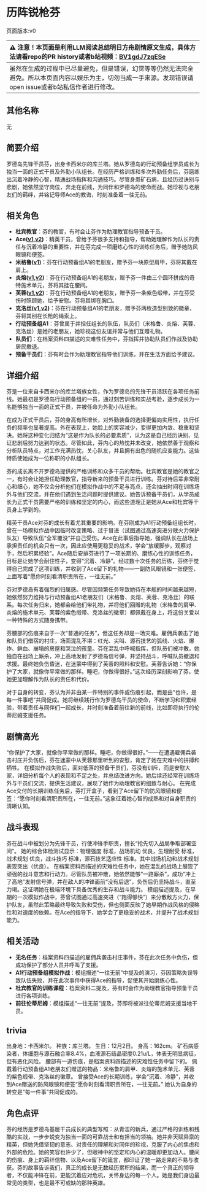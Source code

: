 # 历阵锐枪芬
页面版本:v0
 

| :warning: 注意！本页面是利用LLM阅读总结明日方舟剧情原文生成，具体方法请看repo的PR history或者b站视频：[BV1gdJ7zqESe](https://www.bilibili.com/video/BV1gdJ7zqESe/)         |
|:----------------------------|
| 虽然在生成的过程中已尽量避免，但是错误，幻觉等等仍然无法完全避免。所以本页面内容以娱乐为主，切勿当成一手来源。发现错误请open issue或者b站私信作者进行修改。|



## 其他名称
无
## 简要介绍
罗德岛先锋干员芬，出身卡西米尔的库兰塔。她从罗德岛的行动预备组学员成长为独当一面的正式干员及外勤小队组长。在经历严格训练和多次外勤任务后，芬磨练出沉着冷静的心智，精通战场指挥和沟通技巧。尽管身患矿石病，且经历过诀别与悲剧，她依然坚守岗位，奔走在前线，为同伴和罗德岛的使命而战。她珍视与老朋友们的羁绊，并铭记导师Ace的教诲，时刻准备着一往无前。
## 相关角色
-   **杜宾教官**：芬的教官，有时会让芬作为助理教官指导预备干员。
-   **Ace([v1](extended_char_Ace.md),[v2](../char_v3/extended_char_Ace.md))**：精英干员，曾给予芬很多支持和指导，帮助她理解作为队长的责任与沉着冷静的重要性，并在芬完成一项磨练心性的训练任务后，赠予她防风眼镜和便签。
-   **米格鲁([v1](char_122_beagle.md))**：芬在行动预备组A1的老朋友，赠予芬一块原型肩甲，芬将其戴在肩上。
-   **炎熔([v1](char_121_lava.md),[v2](../char_v3/char_121_lava.md))**：芬在行动预备组A1的老朋友，赠予芬一件由三个圆环拼成的奇特施术单元，芬将其挂在腰间。
-   **芙蓉([v1](char_120_hibisc.md),[v2](../char_v3/char_120_hibisc.md))**：芬在行动预备组A1的老朋友，赠予芬一条紫色缎带，并在芬受伤时照顾她，给予安慰。芬将其绑在胸口。
-   **克洛丝([v1](char_124_kroos.md),[v2](../char_v3/char_124_kroos.md))**：芬在行动预备组A1的老朋友，赠予芬两枚造型别致的徽章，芬将其别在长枪的绳索上。
-   **行动预备组A1**：芬曾属于并担任组长的队伍，队员们（米格鲁、炎熔、芙蓉、克洛丝）是她的老朋友，她珍视这份友谊并常与他们互赠礼物。
-   **队员们**：在档案资料四描述的灾难性任务中，芬指挥并协助队员们作战及协助居民撤退。
-   **预备干员们**：芬有时会作为助理教官指导他们训练，并在生活方面给予建议。
## 详细介绍
芬是一位来自卡西米尔的库兰塔族女性，作为罗德岛的先锋干员活跃在各项任务前线。她最初是罗德岛行动预备组的一员，通过刻苦训练和实战考验，逐步成长为一名能够独当一面的正式干员，并被任命为外勤小队组长。

在成为正式干员后，芬的身高有所增长，对外勤装备的选择更偏向实用性，执行任务的频率也显著提高。外在表现上，她脸上的笑容减少，变得更加内敛、稳重和坚决。她将这种变化归结为“这是作为队长的必要素质”，认为这是自己经历诀别、见证悲剧后努力达到的状态。尽管如此，芬内心的热忱并未改变，她依然善于观察和分析队员特点，对工作充满热忱，关心队友，并且拥有出色的随机应变能力。这些特质使她成为一位称职的小队组长。

芬的成长离不开罗德岛提供的严格训练和众多干员的帮助。杜宾教官是她的教官之一，有时会让她担任助理教官，指导新来的预备干员进行训练。芬对待后辈非常耐心和细心，她不仅会分析他们在模拟作战中的不足与亮点，还会抽出时间在训练场外与他们交流，并在他们遇到生活问题时提供建议。她告诉预备干员们，从学员成长为正式干员需要严格的训练和坚定的内心，而这些道理正是她从Ace和杜宾等干员身上学到的。

精英干员Ace对芬的成长有着尤其重要的影响。在芬刚成为A1行动预备组组长时，曾在一场模拟作战中因临时改变策略、过于冒进（试图通过高速突进分散火力保护队友）导致队伍“全军覆没”并自己受伤。Ace在此事后指导她，强调队长在战场上承担责任的机会只有一次，因此应使用更稳妥的战术，学会“放缓脚步，观察对手，然后积累经验”。Ace随后安排芬进行了一项长期的、磨练心性的训练任务，目标是让她学会耐住性子，变得“沉着、冷静”。经过数十次任务的历练，芬终于觉得自己完成了这项训练，并收到了Ace留下的礼物——一副防风眼镜和一张便签，上面写着“愿你时刻看清职责所在，一往无前。”

芬对罗德岛有着强烈的归属感。尽管因频繁任务导致她待在本舰的时间越来越短，她依然努力维持与行动预备组A1老朋友们（米格鲁、炎熔、芙蓉、克洛丝）的联系。每次任务归来，她都会给他们带礼物，并将他们回赠的礼物（米格鲁的肩甲、炎熔的施术单元、芙蓉的紫色缎带、克洛丝的徽章）都佩戴在身上，将这份关爱以一种特殊的方式随身携带。

芬腰部的伤痕来自于一次“普通的任务”，但这任务却是一场灾难。雇佣兵袭击了她和队员们借宿的村庄，场面混乱不堪：红光、尖叫、源石技艺的弧线、火焰、爆炸、鲜血、崩塌的房屋和哭泣的孩童。芬在混乱中呼喊指挥，但队员们被冲散。她独自在战场上厮杀，冲上高地发射了罗德岛信号弹，并坚持战斗，呼喊队员撤退和求援。最终她负伤昏迷，在迷蒙中得到了芙蓉的照料和安慰。芙蓉告诉她：“你保护了大家，就像你平常做的那样。睡吧，你做得很好。”这次经历深刻影响了芬，使她更加理解作为队长的责任和代价。

对于自身的转变，芬认为并非由某一件特别的事件或伤痕引起，而是由“也许，是每一件事吧”共同促成。她将继续践行作为罗德岛干员的使命，不断学习和积累经验，带着责任与同伴们一起成长，并时刻准备着前往新的前线，比如即将执行的伦蒂尼姆支援任务。
## 剧情高光
“你保护了大家，就像你平常做的那样。睡吧，你做得很好。”——在遭遇雇佣兵袭击村庄并负伤后，芬在迷蒙中从芙蓉那里听到的安慰，肯定了她在灾难中的拼搏和牺牲。
在模拟作战失败后，面对低落的预备干员们，芬没有训斥，而是安慰大家，详细分析每个人的表现和不足之处，并总结改进方向。她后续还经常在训练场外与干员们交流，提供生活建议，展现了她作为助理教官的细致与耐心。
在完成Ace交付的长期训练任务后，芬打开盒子，看到了Ace留下的防风眼镜和便签：“愿你时刻看清职责所在，一往无前。”这象征着她心智的成熟和对自身职责的清晰认知。
## 战斗表现
芬在战斗中被划分为先锋干员，行使冲锋手职责，擅长“抢先切入战局争取部署空间”。
她的综合体检测试显示：物理强度 标准，战场机动 优良，生理耐受 标准，战术规划 优良，战斗技巧 标准，源石技艺适应性 标准。其中战场机动和战术规划表现突出（优良）。
在档案资料四描述的灾难性任务中，她在混乱的战场上展现了顽强的战斗意志和行动力。尽管队员被冲散，她依然能够“一路厮杀”，成功“冲上了高地”发射信号弹，并在敌人的冲锋面前“没有后退”，负伤后仍坚持战斗，直至力竭。这证明她在极端环境下具备优秀的生存和战斗能力。
模组描述提及，在早期的一次模拟作战中，芬曾试图通过高速突进（“跑得够快”）来分散敌方火力，保护队友，虽然此策略最终导致失败和受伤，但也侧面反映了她早期作战风格的侵略性和对速度的依赖。在Ace的指导下，她学会了更稳妥的战术，并提升了战术规划能力。
## 相关活动
-   **无名任务**：档案资料四描述的雇佣兵袭击村庄事件，芬在此次任务中负伤，但成功保护了部分人员并呼叫了支援。
-   **A1行动预备组模拟作战**：模组描述“一往无前”中提及的演习，芬因策略失误导致队伍失败，并在此次事件中获得Ace的指导，促使其开始磨练心性。
-   **杜宾教官的训练课程**：档案资料二提及，芬有时会作为助理教官指导预备干员进行各项训练。
-   **前往伦蒂尼姆**：模组描述“一往无前”提及，芬即将被派往伦蒂尼姆支援当地干员。
## trivia
出身地：卡西米尔。
种族：库兰塔。
生日：12月2日。
身高：162cm。
矿石病感染者，体细胞与源石融合率8.4%，血液源石结晶密度0.21u/L，体表无明显病征，但有恶化风险。
腰部有一道伤痕，是档案资料四描述的灾难性任务中留下的。
佩戴着行动预备组A1老朋友们赠送的物品：米格鲁的肩甲、炎熔的施术单元、芙蓉的紫色缎带、克洛丝的徽章。
曾接受Ace的长期训练，学会“沉着、冷静”，并收到Ace赠送的防风眼镜和便签“愿你时刻看清职责所在，一往无前。”
她认为自身的转变是“每一件事”共同促成的。
## 角色点评
芬的经历是罗德岛基层干员成长的典型写照：从青涩的新兵，通过严格的训练和残酷的实战，一步步蜕变为独当一面的可靠战士和有担当的领袖。她并非天赋异禀的精英，但她凭借坚韧的意志、对责任的理解和对同伴的珍视，克服了内心的焦虑和外部的危险。她的笑容也许少了，但眼神中的坚定和内心的温暖却更加动人。腰间的伤痕、身上的羁绊信物、以及Ace留下的箴言，都印证了她一路走来的不易与收获。芬的故事告诉我们，真正的成长是无数经历累积的结果，而一个真正的领导者，不仅能冲锋在前，更能沉着应对危机，关怀身边的每一个人。她是我们身边最常见的类型，也是最不可或缺的那种英雄。